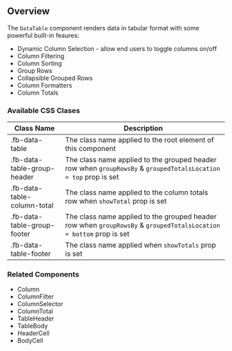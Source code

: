 ## Overview

The `DataTable` component renders data in tabular format with some powerful built-in feaures:

- Dynamic Column Selection - allow end users to toggle columns on/off
- Column Filtering
- Column Sorting
- Group Rows
- Collapsible Grouped Rows
- Column Formatters
- Column Totals

### Available CSS Clases

| Class Name | Description |
| ---------- | ----------- |
| .fb-data-table | The class name applied to the root element of this component |
| .fb-data-table-group-header | The class name applied to the grouped header row when `groupRowsBy` & `groupedTotalsLocation = top` prop is set |
| .fb-data-table-column-total | The class name applied to the column totals row when `showTotal` prop is set |
| .fb-data-table-group-footer | The class name applied to the grouped header row when `groupRowsBy` & `groupedTotalsLocation = bottom` prop is set |
| .fb-data-table-footer | The class name applied when `showTotals` prop is set |


### Related Components
- Column
- ColumnFilter
- ColumnSelector
- ColumnTotal
- TableHeader
- TableBody
- HeaderCell
- BodyCell
